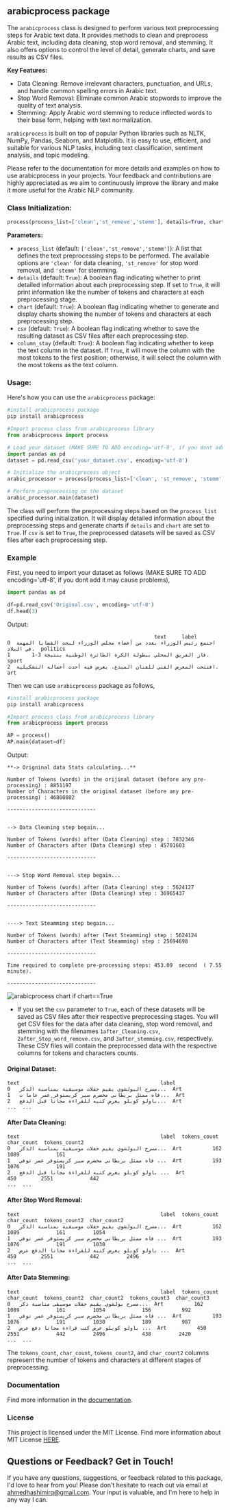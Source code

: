 ## arabicprocess package

The `arabicprocess` class is designed to perform various text preprocessing steps for Arabic text data. It provides methods to clean and preprocess Arabic text, including data cleaning, stop word removal, and stemming. It also offers options to control the level of detail, generate charts, and save results as CSV files.

**Key Features:**
- Data Cleaning: Remove irrelevant characters, punctuation, and URLs, and handle common spelling errors in Arabic text.
- Stop Word Removal: Eliminate common Arabic stopwords to improve the quality of text analysis.
- Stemming: Apply Arabic word stemming to reduce inflected words to their base form, helping with text normalization.

`arabicprocess` is built on top of popular Python libraries such as NLTK, NumPy, Pandas, Seaborn, and Matplotlib. It is easy to use, efficient, and suitable for various NLP tasks, including text classification, sentiment analysis, and topic modeling.

Please refer to the documentation for more details and examples on how to use arabicprocess in your projects. Your feedback and contributions are highly appreciated as we aim to continuously improve the library and make it more useful for the Arabic NLP community.


### Class Initialization:

```python
process(process_list=['clean','st_remove','stemm'], details=True, chart=True, csv=True, column_stay=True)
```

**Parameters:**
- `process_list` (default: `['clean','st_remove','stemm']`): A list that defines the text preprocessing steps to be performed. The available options are `'clean'` for data cleaning, `'st_remove'` for stop word removal, and `'stemm'` for stemming.
- `details` (default: `True`): A boolean flag indicating whether to print detailed information about each preprocessing step. If set to `True`, it will print information like the number of tokens and characters at each preprocessing stage.
- `chart` (default: `True`): A boolean flag indicating whether to generate and display charts showing the number of tokens and characters at each preprocessing step.
- `csv` (default: `True`): A boolean flag indicating whether to save the resulting dataset as CSV files after each preprocessing step.
- `column_stay` (default: `True`): A boolean flag indicating whether to keep the text column in the dataset. If `True`, it will move the column with the most tokens to the first position; otherwise, it will select the column with the most tokens as the text column.

### Usage:

Here's how you can use the `arabicprocess` package:

```python
#install arabicprocess package
pip install arabicprocess

#Import process class from arabicprocess library
from arabicprocess import process

# Load your dataset (MAKE SURE TO ADD encoding='utf-8', if you dont add it may cause problems)
import pandas as pd
dataset = pd.read_csv('your_dataset.csv', encoding='utf-8')

# Initialize the arabicprocess object
arabic_processor = process(process_list=['clean', 'st_remove', 'stemm'], details=True, chart=True, csv=True, column_stay=True)

# Perform preprocessing on the dataset
arabic_processor.main(dataset)
```

The class will perform the preprocessing steps based on the `process_list` specified during initialization. It will display detailed information about the preprocessing steps and generate charts if `details` and `chart` are set to `True`. If `csv` is set to `True`, the preprocessed datasets will be saved as CSV files after each preprocessing step.


### Example

First, you need to import your dataset as follows (MAKE SURE TO ADD encoding='utf-8', if you dont add it may cause problems),

```python
import pandas as pd

df=pd.read_csv('Original.csv', encoding='utf-8')
df.head(3)
```

Output:

```
                                                text     label
0  اجتمع رئيس الوزراء بعدد من أعضاء مجلس الوزراء لبحث القضايا المهمة في البلاد.  politics
1       فاز الفريق المحلي ببطولة الكرة الطائرة الوطنية بنتيجة 3-1.     sport
2  افتتحت المعرض الفني للفنان المبدع، يعرض فيه أحدث أعماله التشكيلية.       art
```

Then we can use `arabicprocess` package as follows,

```python
#install arabicprocess package
pip install arabicprocess

#Import process class from arabicprocess library
from arabicprocess import process

AP = process()
AP.main(dataset=df)
```

Output:

```
**-> Origninal data Stats calculating...**

Number of Tokens (words) in the orijinal dataset (before any pre-processing) : 8851197
Number of Characters in the original dataset (before any pre-processing) : 46860802 

-----------------------------


--> Data Cleaning step begain...

Number of Tokens (words) after (Data Cleaning) step : 7832346
Number of Characters after (Data Cleaning) step : 45701603 

-----------------------------


---> Stop Word Removal step begain...

Number of Tokens (words) after (Data Cleaning) step : 5624127
Number of Characters after (Data Cleaning) step : 36965437 

-----------------------------


----> Text Steamming step begain...

Number of Tokens (words) after (Text Steamming) step : 5624124
Number of Characters after (Text Steamming) step : 25694698 

-----------------------------

Time required to complete pre-processing steps: 453.09  second  ( 7.55  minute).

-----------------------------
```
![arabicprocess chart if chart==True](https://github.com/AhmedAldulaimi96/arabicprocess/blob/main/images/chart.png)

- If you set the `csv` parameter to `True`, each of these datasets will be saved as CSV files after their respective preprocessing stages. You will get CSV files for the data after data cleaning, stop word removal, and stemming with the filenames `1after_Cleaning.csv`, `2after_Stop_word_remove.csv`, and `3after_stemming.csv`, respectively. These CSV files will contain the preprocessed data with the respective columns for tokens and characters counts.

#### Original Dataset:
```
text                                              label
0   مسرح البولشوي يقيم حفلات موسيقية بمناسبة الذكر...  Art
1   فاه ممثل بريطاني مخضرم سير كريستوفر عمر عاما ت...  Art
2   باولو كويلو يعرض كتبه للقراءة مجاناً قبل الدفع...  Art
...  ...
```

#### After Data Cleaning:
```
text                                              label  tokens_count  char_count  tokens_count2
0   مسرح البولشوي يقيم حفلات موسيقية بمناسبة الذكر...  Art          162        1089            161
1   فاه ممثل بريطاني مخضرم سير كريستوفر عمر توفي ...  Art          193        1076            191
2   باولو كويلو يعرض كتبه للقراءة مجانا قبل الدفع ...  Art          450        2551            442
...  ...
```

#### After Stop Word Removal:
```
text                                              label  tokens_count  char_count  tokens_count2  char_count2
0   مسرح البولشوي يقيم حفلات موسيقية بمناسبة الذكر...  Art          162        1089            161         1054
1   فاه ممثل بريطاني مخضرم سير كريستوفر عمر توفي ...  Art          193        1076            191         1030
2   باولو كويلو يعرض كتبه للقراءة مجانا الدفع عرض ...  Art          450        2551            442         2496
...  ...
```

#### After Data Stemming:
```
text                                              label  tokens_count  char_count  tokens_count2  char_count2  tokens_count3  char_count3
0   مسرح بولشوي يقيم حفلات موسيقى مناسبة ذكر...  Art          162        1089            161         1054            156          992
1   فاه ممثل بريطاني مخضرم سير كريستوفر عمر توفي ...  Art          193        1076            191         1030            189          987
2   باولو كويلو عرض كتب قراءة مجانا دفع عرض ...  Art          450        2551            442         2496            438         2420
...  ...
```

The `tokens_count`, `char_count`, `tokens_count2`, and `char_count2` columns represent the number of tokens and characters at different stages of preprocessing.


### Documentation

Find more information in the [documentation](https://link-to-documentation).

### License

This project is licensed under the MIT License. Find more information about MIT License [HERE](https://opensource.org/licenses/MIT).

## **Questions or Feedback? Get in Touch!**

If you have any questions, suggestions, or feedback related to this package, I'd love to hear from you! Please don't hesitate to reach out via email at [ahmedhashimirq@gmail.com](mailto:ahmedhashimirq@gmail.com). Your input is valuable, and I'm here to help in any way I can.
